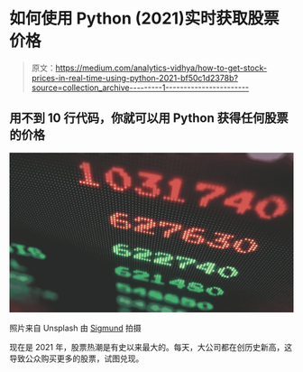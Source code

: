 # 如何使用 Python (2021)实时获取股票价格

> 原文：<https://medium.com/analytics-vidhya/how-to-get-stock-prices-in-real-time-using-python-2021-bf50c1d2378b?source=collection_archive---------1----------------------->

## 用不到 10 行代码，你就可以用 Python 获得任何股票的价格

![](img/6370218c4e1ebe4ce1af3b43590d187c.png)

照片来自 Unsplash 由 [Sigmund](https://unsplash.com/photos/R401qwThw7w) 拍摄

现在是 2021 年，股票热潮是有史以来最大的。每天，大公司都在创历史新高，这导致公众购买更多的股票，试图兑现。